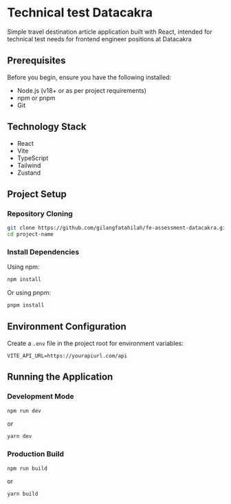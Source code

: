 # Technical test Datacakra

Simple travel destination article application built with React, intended for technical test needs for frontend engineer positions at Datacakra

## Prerequisites

Before you begin, ensure you have the following installed:

- Node.js (v18+ or as per project requirements)
- npm or pnpm
- Git

## Technology Stack

- React
- Vite
- TypeScript
- Tailwind
- Zustand

## Project Setup

### Repository Cloning

```bash
git clone https://github.com/gilangfatahilah/fe-assessment-datacakra.git
cd project-name
```

### Install Dependencies

Using npm:

```bash
npm install
```

Or using pnpm:

```bash
pnpm install
```

## Environment Configuration

Create a `.env` file in the project root for environment variables:

```
VITE_API_URL=https://yourapiurl.com/api
```

## Running the Application

### Development Mode

```bash
npm run dev
```

or

```bash
yarn dev
```

### Production Build

```bash
npm run build
```

or

```bash
yarn build
```
